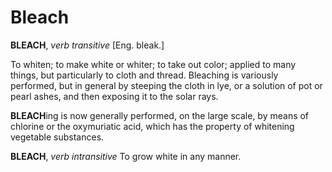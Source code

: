 # Bleach

**BLEACH**, _verb transitive_ \[Eng. bleak.\]

To whiten; to make white or whiter; to take out color; applied to many things, but particularly to cloth and thread. Bleaching is variously performed, but in general by steeping the cloth in lye, or a solution of pot or pearl ashes, and then exposing it to the solar rays.

**BLEACH**ing is now generally performed, on the large scale, by means of chlorine or the oxymuriatic acid, which has the property of whitening vegetable substances.

**BLEACH**, _verb intransitive_ To grow white in any manner.